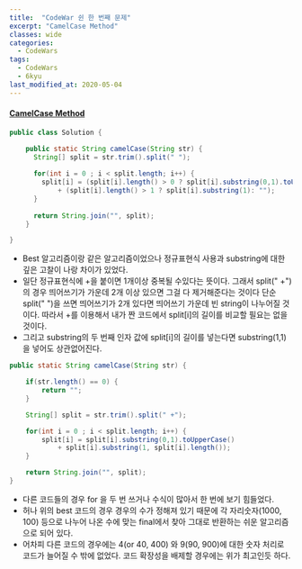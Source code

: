 ```yaml
---
title:  "CodeWar 쉰 한 번째 문제"
excerpt: "CamelCase Method"
classes: wide
categories:
  - CodeWars
tags:
  - CodeWars
  - 6kyu
last_modified_at: 2020-05-04
---
```


#### [CamelCase Method](https://www.codewars.com/kata/587731fda577b3d1b0001196)

```java
public class Solution {

    public static String camelCase(String str) {
      String[] split = str.trim().split(" ");
      
      for(int i = 0 ; i < split.length; i++) {
        split[i] = (split[i].length() > 0 ? split[i].substring(0,1).toUpperCase() : "") 
            + (split[i].length() > 1 ? split[i].substring(1): "");
      }
      
      return String.join("", split);
    }

}
```

* Best 알고리즘이랑 같은 알고리즘이었으나 정규표현식 사용과 substring에 대한 깊은 고찰이 나랑 차이가 있었다.
* 일단 정규표현식에 +을 붙이면 1개이상 중복될 수있다는 뜻이다. 그래서 split(" +")의 경우 띄어쓰기가 가운데 2개 이상 있으면 그걸 다 제거해준다는 것이다 단순 split(" ")을 쓰면 띄어쓰기가 2개 있다면 띄어쓰기 가운데 빈 string이 나누어질 것이다. 따라서 +를 이용해서 내가 짠 코드에서 split[i]의 길이를 비교할 필요는 없을 것이다.
* 그리고 substring의 두 번째 인자 값에 split[i]의 길이를 넣는다면 substring(1,1)을 넣어도 상관없어진다. 

```java
public static String camelCase(String str) {

    if(str.length() == 0) {
        return "";
    }

    String[] split = str.trim().split(" +");

    for(int i = 0 ; i < split.length; i++) {
        split[i] = split[i].substring(0,1).toUpperCase()
            + split[i].substring(1, split[i].length());
    }

    return String.join("", split);
}
```

* 다른 코드들의 경우 for 을 두 번 쓰거나 수식이 많아서 한 번에 보기 힘들었다.
* 허나 위의 best 코드의 경우 경우의 수가 정해져 있기 때문에 각 자리숫자(1000, 100) 등으로 나누어 나온 수에 맞는 final에서 찾아 그대로 반환하는 쉬운 알고리즘으로 되어 있다.
* 어차피 다른 코드의 경우에는 4(or 40, 400) 와 9(90, 900)에 대한 숫자 처리로 코드가 늘어질 수 밖에 없었다. 코드 확장성을 배제할 경우에는 위가 최고인듯 하다.